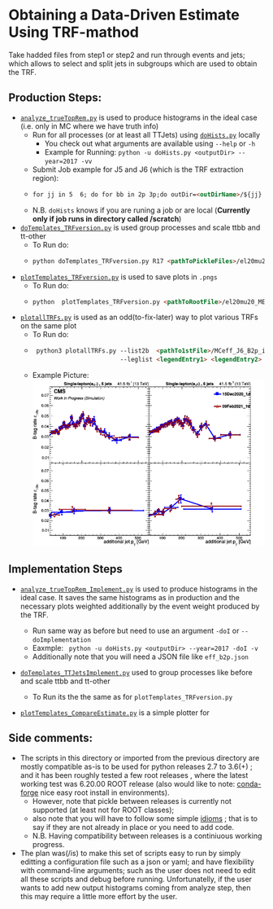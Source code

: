 # Obtaining a Data-Driven Estimate Using TRF-mathod

 Take hadded files from step1 or step2 and run through events and jets; which allows to select and split jets in subgroups
 which are used to obtain the TRF.
 
 ## Production Steps:
   * [`analyze_trueTopRem.py`](https://github.com/NikHoffStyl/singleLepAnalyzer/blob/fourtops/TTJetsTRFstudy/analyze_trueTopRem.py) is used to produce histograms in the ideal case (i.e. only in MC where we have truth info)
      * Run for all processes (or at least all TTJets) using [`doHists.py`](https://github.com/NikHoffStyl/singleLepAnalyzer/blob/fourtops/TTJetsTRFstudy/doHists.py) locally
        * You check out what arguments are available using `--help` or `-h`
        * Example for Running: ```python -u doHists.py <outputDir> --year=2017 -vv ```
      * Submit Job example for J5 and J6 (which is the TRF extraction region):
      * ```markdown
        for jj in 5  6; do for bb in 2p 3p;do outDir=<outDirName>/${jj} ; qsub -q localgrid -N <jobName> -o <outDir/jobName>.out -e <outDir/jobName>.err -v INDIR=${PWD}/${outDir},iPLOT=${iplot},REGION=extractionProdAna_<moreTexT>,nBTAG=${bb},nJETS=${jj} doQSUBjob.sh;done;done;
        ``` 
      * N.B. `doHists` knows if you are runing a job or are local 
        (**Currently only if job runs in directory called /scratch**) 
   * [`doTemplates_TRFversion.py`](https://github.com/NikHoffStyl/singleLepAnalyzer/blob/fourtops/TTJetsTRFstudy/doTemplates_TRFversion.py) is used group processes and scale ttbb and tt-other 
      * To Run do:
      * ```markdown
        python doTemplates_TRFversion.py R17 <pathToPickleFiles>/el20mu20_MET60_MT60_1jet0_2jet00/
        ```
   * [`plotTemplates_TRFversion.py`](https://github.com/NikHoffStyl/singleLepAnalyzer/blob/fourtops/TTJetsTRFstudy/plotTemplates_TRFversion.py) is used to save plots in `.pngs` 
      * To Run do:
      * ```markdown
        python  plotTemplates_TRFversion.py <pathToRootFile>/el20mu20_MET60_MT60_1jet0_2jet00/ <btag> <nJets> <statPercent> <WhichHistToBaseRebin/in/out>
        ```
   * [`plotallTRFs.py`](https://github.com/NikHoffStyl/singleLepAnalyzer/blob/fourtops/TTJetsTRFstudy/plotallTRFs.py)  is used as an odd(to-fix-later) way to plot various TRFs on the same plot
     * To Run do:
     * ```markdown
        python3 plotallTRFs.py --list2b  <pathTo1stFile>/MCeff_J6_B2p_isL0p1.txt <pathTo2ndtFile>/MCeff_J6_B2p_isL0p1.txt <pathTo3rdFile>/MCeff_J6_B2p_isL0p1.txt 
                               --leglist <legendEntry1> <legendEntry2> <legendEntry3> --fout _exampleKey --indir <DirectoryUsedToSaveOutput>
       ```
     * Example Picture: \
       ![plot](.readme_pics/JetallPt_Feb9_17JetallPtJ6B2sv1stat0p1.png)
       
       
## Implementation Steps
 * [`analyze_trueTopRem_Implement.py`](https://github.com/NikHoffStyl/singleLepAnalyzer/blob/fourtops/TTJetsTRFstudy/analyze_trueTopRem_Implement.py) is used to produce histograms in the ideal case. It saves the same histograms as 
 in production and the necessary plots weighted additionally by the event weight produced by the TRF.
    * Run same way as before but need to use an argument `-doI` or `--doImplementation`
    * Eaxmple: ``` python -u doHists.py <outputDir> --year=2017 -doI -v```
    * Additionally note that you will need a JSON file like `eff_b2p.json`
    
 * [`doTemplates_TTJetsImplement.py`](https://github.com/NikHoffStyl/singleLepAnalyzer/blob/fourtops/TTJetsTRFstudy) used to group processes like before and scale ttbb and tt-other
    * To Run its the the same as for `plotTemplates_TRFversion.py` 
 
 * [`plotTemplates_CompareEstimate.py`](https://github.com/NikHoffStyl/singleLepAnalyzer/blob/fourtops/TTJetsTRFstudy/plotTemplate_CompareEstimates.py)  is a simple plotter for 
 
 
## Side comments:
  * The scripts in this directory or imported from the previous directory are mostly compatible as-is to be used for 
  python releases 2.7 to 3.6(+) ; and it has been roughly tested a few root releases , where the latest working test was 6.20.00 ROOT release
  (also would like to note: [conda-forge](https://github.com/conda-forge/root-feedstock/blob/master/README.md) nice easy root install in environments).
    * However, note that pickle between releases is currently not supported (at least not for ROOT classes);
    * also note that you will have to follow some simple [idioms](https://python-future.org/compatible_idioms.html) ; 
    that is to say if they are not already in place or you need to add code.
    * N.B. Having compatibility between releases is a continiuous  working progress.
  * The plan was(/is) to make this set of scripts easy to run by simply editting a configuration file such as a json or yaml;
   and have flexibility with command-line arguments; such as the user does not need to edit all these scripts and debug before running.
   Unfortunatelly, if the user wants to add new output histograms coming from analyze step, then this may require a little more effort by the user. 
